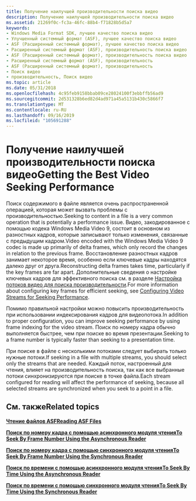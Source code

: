 ```yaml
---
title: Получение наилучшей производительности поиска видео
description: Получение наилучшей производительности поиска видео
ms.assetid: 21269f0c-fc3a-46fc-88b4-f71828b5d5a7
keywords:
- Windows Media Format SDK, лучшее качество поиска видео
- Улучшенный системный формат (ASF), лучшее качество поиска видео
- ASF (Расширенный системный формат), лучшее качество поиска видео
- Расширенный системный формат (ASF), производительность поиска видео
- ASF (Расширенный системный формат), производительность поиска видео
- Расширенный системный формат (ASF), производительность
- ASF (Расширенный системный формат), производительность
- Поиск видео
- производительность, Поиск видео
ms.topic: article
ms.date: 05/31/2018
ms.openlocfilehash: 4c95feb9158bbab09ce28024100f3ebbffb56ad9
ms.sourcegitcommit: 2d531328b6ed82d4ad971a45a5131b430c5866f7
ms.translationtype: MT
ms.contentlocale: ru-RU
ms.lasthandoff: 09/16/2019
ms.locfileid: "105691288"
---
```

# <a name="getting-the-best-video-seeking-performance"></a><span data-ttu-id="48969-112">Получение наилучшей производительности поиска видео</span><span class="sxs-lookup"><span data-stu-id="48969-112">Getting the Best Video Seeking Performance</span></span>

<span data-ttu-id="48969-113">Поиск содержимого в файле является очень распространенной операцией, которая может вызвать проблемы с производительностью.</span><span class="sxs-lookup"><span data-stu-id="48969-113">Seeking to content in a file is a very common operation that is potentially a performance issue.</span></span> <span data-ttu-id="48969-114">Видео, закодированное с помощью кодека Windows Media Video 9, состоит в основном из разностных кадров, которые записывают только изменения, связанные с предыдущим кадром.</span><span class="sxs-lookup"><span data-stu-id="48969-114">Video encoded with the Windows Media Video 9 codec is made up primarily of delta frames, which only record the changes in relation to the previous frame.</span></span> <span data-ttu-id="48969-115">Восстановление разностных кадров занимает некоторое время, особенно если ключевые кадры находятся далеко друг от друга.</span><span class="sxs-lookup"><span data-stu-id="48969-115">Reconstructing delta frames takes time, particularly if the key frames are far apart.</span></span> <span data-ttu-id="48969-116">Дополнительные сведения о настройке ключевых кадров для эффективного поиска см. в разделе [Настройка потоков видео для поиска производительности](configuring-video-streams-for-seeking-performance.md).</span><span class="sxs-lookup"><span data-stu-id="48969-116">For more information about configuring key frames for efficient seeking, see [Configuring Video Streams for Seeking Performance](configuring-video-streams-for-seeking-performance.md).</span></span>

<span data-ttu-id="48969-117">Помимо правильной настройки можно повысить производительность при использовании индексирования кадров для видеопотока.</span><span class="sxs-lookup"><span data-stu-id="48969-117">In addition to proper configuration, you can improve seeking performance by using frame indexing for the video stream.</span></span> <span data-ttu-id="48969-118">Поиск по номеру кадра обычно выполняется быстрее, чем при поиске во время презентации.</span><span class="sxs-lookup"><span data-stu-id="48969-118">Seeking to a frame number is typically faster than seeking to a presentation time.</span></span>

<span data-ttu-id="48969-119">При поиске в файле с несколькими потоками следует выбирать только нужные потоки.</span><span class="sxs-lookup"><span data-stu-id="48969-119">If seeking in a file with multiple streams, you should select only the streams that are needed.</span></span> <span data-ttu-id="48969-120">Каждый поток, настроенный для чтения, влияет на производительность поиска, так как все выбранные потоки синхронизируются при поиске в точке файла.</span><span class="sxs-lookup"><span data-stu-id="48969-120">Each stream configured for reading will affect the performance of seeking, because all selected streams are synchronized when you seek to a point in a file.</span></span>

## <a name="related-topics"></a><span data-ttu-id="48969-121">См. также</span><span class="sxs-lookup"><span data-stu-id="48969-121">Related topics</span></span>

<dl> <dt>

[<span data-ttu-id="48969-122">**Чтение файлов ASF**</span><span class="sxs-lookup"><span data-stu-id="48969-122">**Reading ASF Files**</span></span>](reading-asf-files.md)
</dt> <dt>

[<span data-ttu-id="48969-123">**Поиск по номеру кадра с помощью асинхронного модуля чтения**</span><span class="sxs-lookup"><span data-stu-id="48969-123">**To Seek By Frame Number Using the Asynchronous Reader**</span></span>](to-seek-by-frame-number-using-the-asynchronous-reader.md)
</dt> <dt>

[<span data-ttu-id="48969-124">**Поиск по номеру кадра с помощью синхронного модуля чтения**</span><span class="sxs-lookup"><span data-stu-id="48969-124">**To Seek By Frame Number Using the Synchronous Reader**</span></span>](to-seek-by-frame-number-using-the-synchronous-reader.md)
</dt> <dt>

[<span data-ttu-id="48969-125">**Поиск по времени с помощью асинхронного модуля чтения**</span><span class="sxs-lookup"><span data-stu-id="48969-125">**To Seek By Time Using the Asynchronous Reader**</span></span>](to-seek-by-time-using-the-asynchronous-reader.md)
</dt> <dt>

[<span data-ttu-id="48969-126">**Поиск по времени с помощью синхронного модуля чтения**</span><span class="sxs-lookup"><span data-stu-id="48969-126">**To Seek By Time Using the Synchronous Reader**</span></span>](to-seek-by-time-using-the-synchronous-reader.md)
</dt> </dl>

 

 




